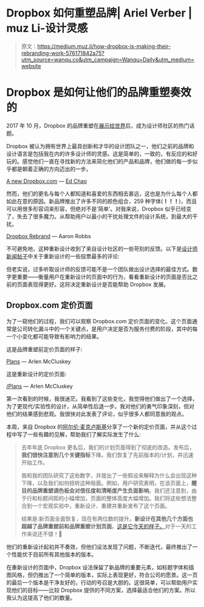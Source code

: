 # Dropbox 如何重塑品牌| Ariel Verber | muz Li-设计灵感

> 原文：<https://medium.muz.li/how-dropbox-is-making-their-rebranding-work-576171842a75?utm_source=wanqu.co&utm_campaign=Wanqu+Daily&utm_medium=website>

# Dropbox 是如何让他们的品牌重塑奏效的



2017 年 10 月，Dropbox 的品牌重塑在[展示给世界](http://dropbox.design)后，成为设计师社区的热门话题。

Dropbox 被认为拥有世界上最具创新和才华的设计团队之一，他们之前的品牌和设计语言是包括我在内的许多设计师的灵感。这是简单的，一致的，有反应的和好玩的。感觉他们一直在寻找新的方法来简化他们的产品和品牌，他们做的每一步似乎都是朝着正确的方向迈出的一步。



[A new Dropbox.com](https://dribbble.com/shots/3253001-A-new-Dropbox-com) — [Ed Chao](https://dribbble.com/edchao)



然而，他们的更名与每个人都知道和喜爱的东西相去甚远，这也是为什么每个人都如此在意的原因。新品牌推出了许多不同的颜色组合，259 种字体(**！！！**)，而且可以用很多形容词来形容，但绝对不是‘简单’。对我来说，Dropbox 似乎已经变了，失去了很多魔力。从帮助用户以最小的干扰处理文件的设计系统，到最大的干扰。



[Dropbox Rebrand](https://dribbble.com/aaronrobbs) — Aaron Robbs



不可避免地，这种重新设计收到了来自设计社区的一些苛刻的反馈。以下是[设计师新闻帖子](https://www.designernews.co/stories/88028-the-new-dropbox)中关于重新设计的一些投票最多的评论:



但老实说，过多听取设计师的反馈可能不是一个团队做出设计选择的最佳方式。数字更重要——衡量用户在重新设计的页面中的行为，看看重新设计的页面是否比之前的页面表现得更好。这将决定重新设计是否能帮助 Dropbox 发展。

## Dropbox.com 定价页面

为了一窥他们的过程，我们可以观察 Dropbox.com 定价页面的变化。这个页面通常是公司转化漏斗中的一个关键点，是用户决定是否为服务付费的阶段，其中的每一个小变化都可能导致有影响力的结果。

这是品牌重塑前定价页面的样子:



[Plans](https://dribbble.com/crttr) — Arlen McCluskey



这是重新设计的定价页面:



[/Plans](https://dribbble.com/shots/3880642--Plans) — Arlen McCluskey



第一次看到的时候，我很迷茫。我看到了这些变化，我觉得他们做出了一个选择，为了更现代/实验性的设计，从简单性后退一步。我对他们的勇气印象深刻，但对他们的结果感到悲观。我很快对此发表了评论，似乎很多人都同意我的观点。

本周，来自 Dropbox 的[阿尔伦·麦克卢斯基](https://dribbble.com/crttr)分享了一个新的定价页面，并从这个过程中写了一些有趣的见解，帮助我们了解实际发生了什么:

> 去年年底 Dropbox 更名后，我们的计划页面得到了彻底的改造。发布后，**我们很快注意到几个关键指标**下降。我们恢复了先前版本的/计划，并迅速开始工作。
> 
> 我和我的团队研究了这些数字，并提出了一些假设来解释为什么会出现这种下降，以及我们如何扭转这种局面。例如，用户研究表明，在该页面上，**醒目的品牌重塑调色板会对信任度和清晰度产生负面影响**。我们还注意到，由于行和标题间距的小幅增加，页面的整体高度大幅增加。我们将这些想法整合到一个宏观实验中，重新设计、重建并重新发布了这个页面。
> 
> 结果是:新页面全面恢复，现在有两位数的提升。**新设计在其他几个方面也超越了品牌重塑前和品牌重塑计划页面**。[这是它今天的样子。](https://www.dropbox.com/plans)对于一天的工作来说还不错！💪



他们的重新设计起初并不奏效，但他们设法发现了问题，不断迭代，最终推出了一个性能优于目前所有其他版本的版本。

在重新设计的页面中，Dropbox 设法保留了新品牌的重要元素，如标题字体和插图风格，但仍推出了一个简单的版本，实际上表现更好，符合公司的愿景。这一页的最后一个版本是干净友好的，行动的号召是大胆的。这很简单，可以帮助用户实现他们的目标——比较 Dropbox 提供的不同方案，选择最适合他们的方案。所以我认为这提高了他们的数量。





